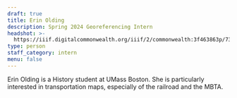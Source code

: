```yaml
---
draft: true
title: Erin Olding
description: Spring 2024 Georeferencing Intern
headshot: >-
  https://iiif.digitalcommonwealth.org/iiif/2/commonwealth:3f463863p/736,6892,514,514/,600/0/default.jpg
type: person
staff_category: intern
menu: false
---
```


Erin Olding is a History student at UMass Boston. She is particularly interested in transportation maps, especially of the railroad and the MBTA.
